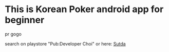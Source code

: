 This is Korean Poker android app for beginner
=

pr gogo

search on playstore "Pub:Developer Choi" or here: [Sutda](https://play.google.com/store/apps/details?id=com.kookmin.sutda)
